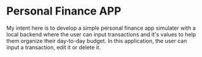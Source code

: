 # Personal Finance APP
 My intent here is to develop a simple personal finance app simulater with a local backend where the user can input transactions and it's values to help them organize their day-to-day budget. In this application, the user can input a transaction, edit it or delete it.
